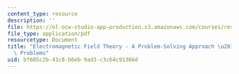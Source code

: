 ```yaml
---
content_type: resource
description: ''
file: https://ol-ocw-studio-app-production.s3.amazonaws.com/courses/res-6-002-electromagnetic-field-theory-a-problem-solving-approach-spring-2008/bf605c2b41c8b6eb9ad3c3c64c91366d_MITRES_6_002S08_chp06_pset.pdf
file_type: application/pdf
resourcetype: Document
title: "Electromagnetic Field Theory - A Problem-Solving Approach \u2013 Chapter 6:\
  \ Problems"
uid: bf605c2b-41c8-b6eb-9ad3-c3c64c91366d
---
```

